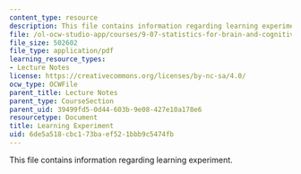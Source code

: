 ```yaml
---
content_type: resource
description: This file contains information regarding learning experiment.
file: /ol-ocw-studio-app/courses/9-07-statistics-for-brain-and-cognitive-science-fall-2016/6de5a518cbc173baef521bbb9c5474fb_MIT9_07F16_lec4_Learning.pdf
file_size: 502602
file_type: application/pdf
learning_resource_types:
- Lecture Notes
license: https://creativecommons.org/licenses/by-nc-sa/4.0/
ocw_type: OCWFile
parent_title: Lecture Notes
parent_type: CourseSection
parent_uid: 39499fd5-0d44-603b-9e08-427e10a178e6
resourcetype: Document
title: Learning Experiment
uid: 6de5a518-cbc1-73ba-ef52-1bbb9c5474fb
---
```

This file contains information regarding learning experiment.